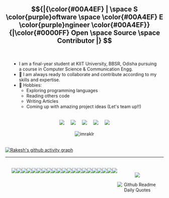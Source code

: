 <div align="center">

## $${|{\color{#00A4EF} | \space S \color{purple}oftware \space \color{#00A4EF} E \color{purple}ngineer \color{#00A4EF}} {|\color{#0000FF} Open \space Source \space Contributor |} $$

</div>

<div style="display: flex; flex-direction: column; align-items: center; margin: auto; padding: 20px;">
  <div style="display: flex; flex-direction: column; align-items: flex-start; margin-bottom: 20px;">
    <ul>
      <li>I am a final-year student at KIIT University, BBSR, Odisha pursuing a course in Computer Science & Communication Engg.</li>
      <li>🤝 I am always ready to collaborate and contribute according to my skills and expertise.</li>
      <li>📅 Hobbies:
        <ul>
          <li>Exploring programming languages</li>
          <li>Reading others code</li>
          <li>Writing Articles</li>
          <li>Coming up with amazing project ideas (Let's team up!!)</li>
        </ul>
      </li>
    </ul>
  </div>
  
  <div style="display: flex; justify-content: center; margin-bottom: 20px;">
    <a href="https://" style="margin: 0 10px;">
      <img src="https://img.shields.io/badge/Portfolio-%23000000.svg?style=for-the-badge&logo=firefox&logoColor=#FF7139"/>
    </a>
    <a href="https://www.linkedin.com/in/rakesh-kumar-4804b71a0/" style="margin: 0 10px;">
      <img src="https://img.shields.io/badge/linkedin-%230077B5.svg?style=for-the-badge&logo=linkedin&logoColor=white"/>
    </a>
    <a href="https://stackoverflow.com/users/14105067/imraklr" style="margin: 0 10px;">
      <img src="https://img.shields.io/badge/-Stackoverflow-FE7A16?style=for-the-badge&logo=stack-overflow&logoColor=white"/>
    </a>
    <a href="https://medium.com/@rklsspty777" style="margin: 0 10px;">
      <img src="https://img.shields.io/badge/Medium-12100E?style=for-the-badge&logo=medium&logoColor=white"/>
    </a>
    <a href="mailto:rakesh.at.work.9@gmail.com" style="margin: 0 10px;">
      <img src="https://img.shields.io/badge/Gmail-D14836?style=for-the-badge&logo=gmail&logoColor=white"/>
    </a>
  </div>

  <div style="display: flex; justify-content: center;">
    <img src="https://komarev.com/ghpvc/?username=imraklr&label=Profile%20views&color=0e75b6&style=flat" alt="imraklr"/>
  </div>
</div>

[![Rakesh's github activity graph](https://github-readme-activity-graph.vercel.app/graph?username=imraklr&radius=16&days=40&bg_color=00000000&hide_border=true&grid=false&hide_title=true)](https://github.com/imraklr/github-readme-activity-graph)

<hr>

<div style="display: flex; margin: auto; padding: 20px;">

  <img src="https://img.shields.io/badge/GIT-E44C30?style=for-the-badge&logo=git&logoColor=white"/>
  <img src="https://img.shields.io/badge/VIM-%2311AB00.svg?&style=for-the-badge&logo=vim&logoColor=white"/>
  <img src="https://img.shields.io/badge/NeoVim-%2357A143.svg?&style=for-the-badge&logo=neovim&logoColor=white"/>
  <img src="https://img.shields.io/badge/Visual_Studio-5C2D91?style=for-the-badge&logo=visual%20studio&logoColor=white"/>
  <img src="https://img.shields.io/badge/Visual_Studio_Code-0078D4?style=for-the-badge&logo=visual%20studio%20code&logoColor=white"/>
  <img src="https://img.shields.io/badge/IntelliJ_IDEA-000000.svg?style=for-the-badge&logo=intellij-idea&logoColor=white"/>
  <img src="https://img.shields.io/badge/Jupyter-F37626.svg?&style=for-the-badge&logo=Jupyter&logoColor=white"/>
  <img src="https://img.shields.io/badge/Postman-FF6C37?style=for-the-badge&logo=postman&logoColor=white"/>
  <img src="https://img.shields.io/badge/Java-ED8B00?style=for-the-badge&logo=openjdk&logoColor=white"/>
  <img src="https://img.shields.io/badge/c++-%2300599C.svg?style=for-the-badge&logo=c%2B%2B&logoColor=white"/>
  <img src="https://img.shields.io/badge/rust-%23000000.svg?style=for-the-badge&logo=rust&logoColor=white"/>
  <img src="https://img.shields.io/badge/Spring-6DB33F?style=for-the-badge&logo=spring&logoColor=white"/>
  <img src="https://img.shields.io/badge/Spring_Boot-6DB33F?style=for-the-badge&logo=spring-boot&logoColor=white"/>
  <img src="https://img.shields.io/badge/apache_maven-C71A36?style=for-the-badge&logo=apachemaven&logoColor=white"/>
  <img src="https://img.shields.io/badge/MySQL-005C84?style=for-the-badge&logo=mysql&logoColor=white"/>
  <img src="https://img.shields.io/badge/PostgreSQL-316192?style=for-the-badge&logo=postgresql&logoColor=white"/>
  <img src="https://img.shields.io/badge/Ubuntu-E95420?style=for-the-badge&logo=ubuntu&logoColor=white"/>
  <img src="https://img.shields.io/badge/Windows-0078D6?style=for-the-badge&logo=windows&logoColor=white"/>
  <img src="https://img.shields.io/badge/Shell_Script-121011?style=for-the-badge&logo=gnu-bash&logoColor=white"/>
  <img src="https://img.shields.io/badge/docker-%230db7ed.svg?style=for-the-badge&logo=docker&logoColor=white"/>
  <img src="https://img.shields.io/badge/cuda-000000.svg?style=for-the-badge&logo=nVIDIA&logoColor=green"/>

<hr>

<div align="center">

![](https://github-trophies.vercel.app/?username=imraklr&theme=shadow_red&no-frame=true&no-bg=true&margin-w=4&bg_color=00000000)

![Github Readme Daily Quotes](https://readme-daily-quotes.vercel.app/api?theme=transparent&font=libre_baskerville)
 
</div>
